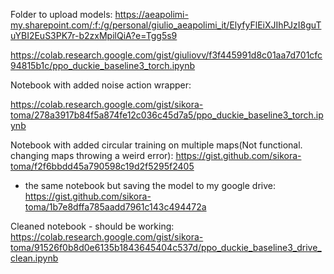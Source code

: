 Folder to upload models:
https://aeapolimi-my.sharepoint.com/:f:/g/personal/giulio_aeapolimi_it/ElyfyFlEiXJIhPJzI8guTuYBI2EuS3PK7r-b2zxMpilQiA?e=Tgg5s9

https://colab.research.google.com/gist/giuliovv/f3f445991d8c01aa7d701cfc94815b1c/ppo_duckie_baseline3_torch.ipynb

Notebook with added noise action wrapper:

https://colab.research.google.com/gist/sikora-toma/278a3917b84f5a874fe12c036c45d7a5/ppo_duckie_baseline3_torch.ipynb

Notebook with added circular training on multiple maps(Not functional. changing maps throwing a weird error):
https://gist.github.com/sikora-toma/f2f6bbdd45a790598c19d2f5295f2405
  - the same notebook but saving the model to my google drive:
      https://gist.github.com/sikora-toma/1b7e8dffa785aadd7961c143c494472a

Cleaned notebook - should be working:
https://colab.research.google.com/gist/sikora-toma/91526f0b8d0e6135b1843645404c537d/ppo_duckie_baseline3_drive_clean.ipynb


